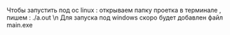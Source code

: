 Чтобы запустить под ос linux : открываем папку проетка в терминале , пишем : ./a.out \n
Для запуска под windows скоро будет добавлен файл main.exe
